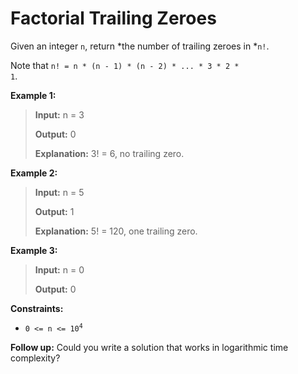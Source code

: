 # Factorial Trailing Zeroes

Given an integer <code>n</code>, return *the number of trailing zeroes in *<code>n!</code>.

Note that <code>n! = n * (n - 1) * (n - 2) * ... * 3 * 2 * 1</code>.


**Example 1:**
>
> **Input:** n = 3
>
> **Output:** 0
>
> **Explanation:** 3! = 6, no trailing zero.

**Example 2:**
>
> **Input:** n = 5
>
> **Output:** 1
>
> **Explanation:** 5! = 120, one trailing zero.

**Example 3:**
>
> **Input:** n = 0
>
> **Output:** 0


**Constraints:**

- <code>0 &lt;= n &lt;= 10<sup>4</sup></code>


**Follow up:** Could you write a solution that works in logarithmic time complexity?
